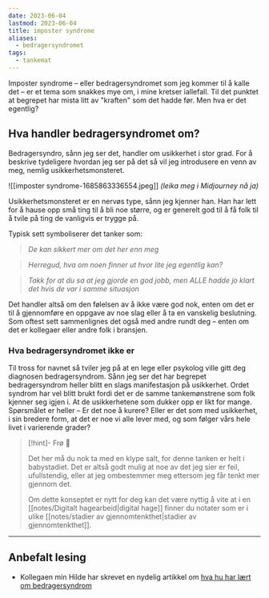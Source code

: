 ```yaml
---
date: 2023-06-04
lastmod: 2023-06-04
title: imposter syndrome
aliases:
  - bedragersyndromet
tags:
  - tankemat
---
```

Imposter syndrome – eller bedragersyndromet som jeg kommer til å kalle det – er et tema som snakkes mye om, i mine kretser iallefall. Til det punktet at begrepet har mista litt av "kraften" som det hadde før. Men hva er det egentlig?

## Hva handler bedragersyndromet om?

Bedragersyndro, sånn jeg ser det, handler om usikkerhet i stor grad. For å beskrive tydeligere hvordan jeg ser på det så vil jeg introdusere en venn av meg, nemlig usikkerhetsmonsteret.

![[imposter syndrome-1685863336554.jpeg]]
*(leika meg i Midjourney nå ja)*

Usikkerhetsmonsteret er en nervøs type, sånn jeg kjenner han. Han har lett for å hause opp små ting til å bli noe større, og er generelt god til å få folk til å tvile på ting de vanligvis er trygge på.

Typisk sett symboliserer det tanker som:

> *De kan sikkert mer om det her enn meg*

> *Herregud, hva om noen finner ut hvor lite jeg egentlig kan?*

> *Takk for at du sa at jeg gjorde en god jobb, men ALLE hadde jo klart det hvis de var i samme situasjon*

Det handler altså om den følelsen av å ikke være god nok, enten om det er til å gjennomføre en oppgave av noe slag eller å ta en vanskelig beslutning. Som oftest sett sammenlignes det også med andre rundt deg – enten om det er kollegaer eller andre folk i bransjen.

### Hva bedragersyndromet ikke er

Til tross for navnet så tviler jeg på at en lege eller psykolog ville gitt deg diagnosen bedragersyndrom. Sånn jeg ser det har begrepet bedragersyndrom heller blitt en slags manifestasjon på usikkerhet. Ordet syndrom har vel blitt brukt fordi det er de samme tankemønstrene som folk kjenner seg igjen i. At de usikkerhetene som dukker opp er likt for mange. Spørsmålet er heller – Er det noe å kurere? Eller er det som med usikkerhet, i sin bredere form, at det er noe vi alle lever med, og som følger vårs hele livet i varierende grader?

> [!hint]- Frø  🌱
>
> Det her må du nok ta med en klype salt, for denne tanken er helt i babystadiet. Det er altså godt mulig at noe av det jeg sier er feil, ufullstendig, eller at jeg ombestemmer meg ettersom jeg får tenkt mer gjennom det.
> 
> Om dette konseptet er nytt for deg kan det være nyttig å vite at i en [[notes/Digitalt hagearbeid|digital hage]] finner du notater som er i ulike [[notes/stadier av gjennomtenkthet|stadier av gjennomtenkthet]].

---

## Anbefalt lesing

- Kollegaen min Hilde har skrevet en nydelig artikkel om [hva hu har lært om bedragersyndrom](https://medium.com/variant-as/hva-jeg-l%C3%A6rte-av-bedragersyndrom-85ed920ce864)
